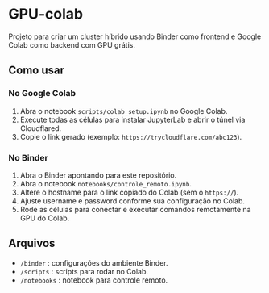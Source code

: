 # GPU-colab

Projeto para criar um cluster híbrido usando Binder como frontend e Google Colab como backend com GPU grátis.

## Como usar

### No Google Colab

1. Abra o notebook `scripts/colab_setup.ipynb` no Google Colab.
2. Execute todas as células para instalar JupyterLab e abrir o túnel via Cloudflared.
3. Copie o link gerado (exemplo: `https://trycloudflare.com/abc123`).

### No Binder

1. Abra o Binder apontando para este repositório.
2. Abra o notebook `notebooks/controle_remoto.ipynb`.
3. Altere o hostname para o link copiado do Colab (sem o `https://`).
4. Ajuste username e password conforme sua configuração no Colab.
5. Rode as células para conectar e executar comandos remotamente na GPU do Colab.

## Arquivos

- `/binder` : configurações do ambiente Binder.
- `/scripts` : scripts para rodar no Colab.
- `/notebooks` : notebook para controle remoto.